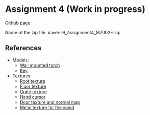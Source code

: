 Assignment 4 (Work in progress)
=============


[Github page](https://github.com/AnotherDay/M7002E-Assignments/tree/master/src/assignment4)

Name of the zip file: daveri-9_Assignment4_M7002E.zip


References
----------
* Models:
    - [Wall mounted torch](http://opengameart.org/content/wall-mounted-torch)
    - [Key](http://opengameart.org/content/low-poly-key)
* Textures:
    - [Roof texture](http://opengameart.org/node/8160)
    - [Floor texture](http://opengameart.org/node/8050)
    - [Crate texture](http://opengameart.org/content/2d-wooden-box)
    - [Hand cursor](https://www.iconfinder.com/icons/42207/cursor_hand_icon)
    - [Door texture and normal map](http://opengameart.org/content/weathered-wood-door)
    - [Metal texture for the wand](http://opengameart.org/node/7262)

